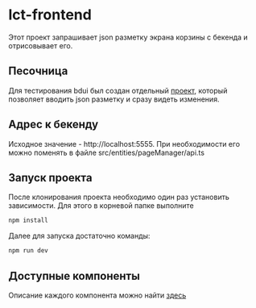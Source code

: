 # lct-frontend
Этот проект запрашивает json разметку экрана корзины с бекенда и отрисовывает его.

## Песочница
Для тестирования bdui был создан отдельный [проект](https://github.com/subreax/bdui-sandbox), который позволяет вводить json разметку и сразу видеть изменения.


## Адрес к бекенду
Исходное значение - http://localhost:5555. При необходимости его можно поменять в файле src/entities/pageManager/api.ts

## Запуск проекта
После клонирования проекта необходимо один раз установить зависимости. Для этого в корневой папке выполните
```sh
npm install
```

Далее для запуска достаточно команды:
```sh
npm run dev
```

## Доступные компоненты
Описание каждого компонента можно найти [здесь](components.md)
